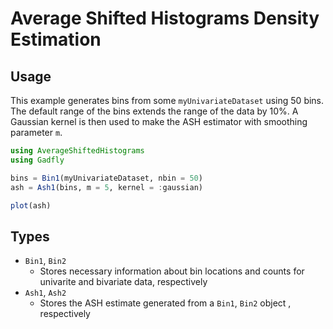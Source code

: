 
# Average Shifted Histograms Density Estimation

## Usage


This example generates bins from some `myUnivariateDataset` using 50 bins.  The default range of the bins extends the range of the data by 10%.  A Gaussian kernel is then used to make the ASH estimator with smoothing parameter `m`.

```julia
using AverageShiftedHistograms
using Gadfly

bins = Bin1(myUnivariateDataset, nbin = 50)
ash = Ash1(bins, m = 5, kernel = :gaussian)

plot(ash)
```

## Types
- `Bin1`, `Bin2`
	- Stores necessary information about bin locations and counts for univarite and bivariate data, respectively
- `Ash1`, `Ash2`
	- Stores the ASH estimate generated from a `Bin1`, `Bin2` object , respectively

